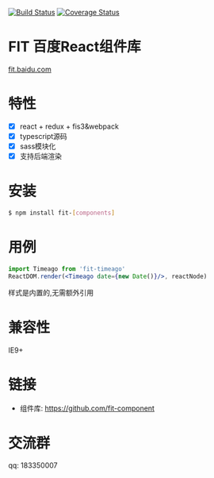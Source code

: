 [![Build Status](https://img.shields.io/travis/fex-team/fit/master.svg?style=flat)](https://travis-ci.org/fex-team/fit)
[![Coverage Status](https://img.shields.io/coveralls/fex-team/fit/master.svg?style=flat)](https://coveralls.io/github/fex-team/fit?branch=master) 

# FIT 百度React组件库

[fit.baidu.com](http://fit.baidu.com) 

# 特性

- [x] react + redux + fis3&webpack
- [x] typescript源码
- [x] sass模块化
- [x] 支持后端渲染

# 安装

````bash
$ npm install fit-[components]
````

# 用例

````jsx
import Timeago from 'fit-timeago'
ReactDOM.render(<Timeago date={new Date()}/>, reactNode)
````

样式是内置的,无需额外引用

# 兼容性

IE9+

# 链接

- 组件库: https://github.com/fit-component

# 交流群

qq: 183350007